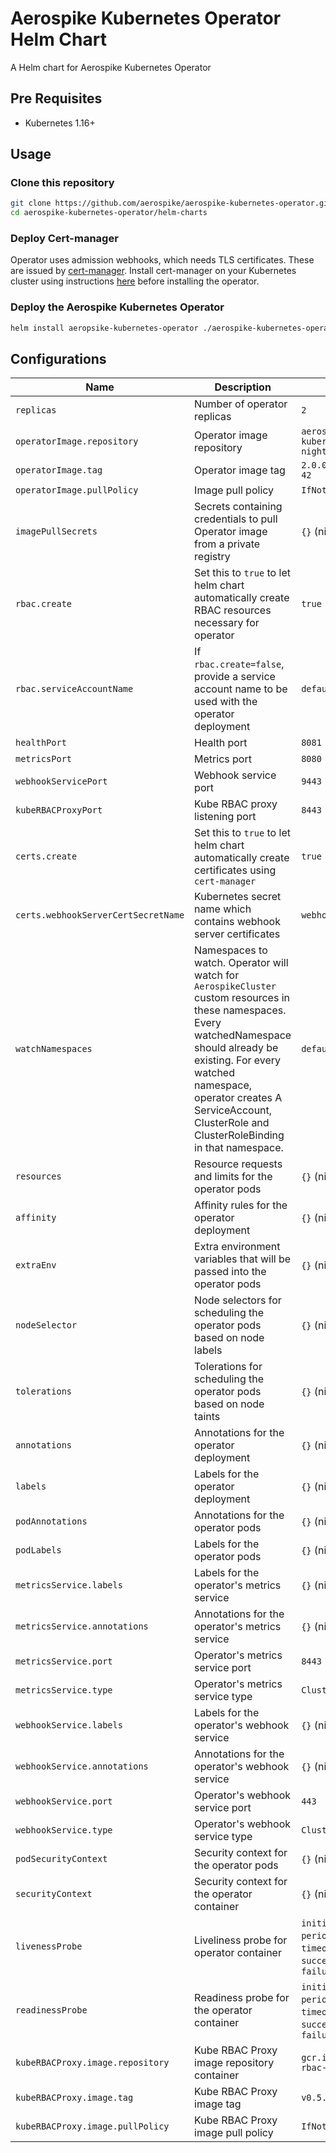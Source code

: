 # Aerospike Kubernetes Operator Helm Chart

A Helm chart for Aerospike Kubernetes Operator

## Pre Requisites

- Kubernetes 1.16+

## Usage

<!-- ### Add Aerospike Helm Repository

```sh
helm repo add aerospike https://aerospike.github.io/aerospike-kubernetes-operator
``` -->

### Clone this repository

```sh
git clone https://github.com/aerospike/aerospike-kubernetes-operator.git
cd aerospike-kubernetes-operator/helm-charts
```

### Deploy Cert-manager
Operator uses admission webhooks, which needs TLS certificates. These are issued by [cert-manager](https://cert-manager.io/docs/). Install cert-manager on your Kubernetes cluster using instructions [here](https://cert-manager.io/docs/installation/kubernetes/) before installing the operator.

### Deploy the Aerospike Kubernetes Operator

```sh
helm install aeropsike-kubernetes-operator ./aerospike-kubernetes-operator --set replicas=3
```

## Configurations

| Name       | Description | Default   |
| ---------- | ----------- | --------- |
| `replicas` | Number of operator replicas | `2` |
| `operatorImage.repository` | Operator image repository | `aerospike/aerospike-kubernetes-operator-nightly` |
| `operatorImage.tag` | Operator image tag | `2.0.0-candidate-master-42` |
| `operatorImage.pullPolicy` | Image pull policy | `IfNotPresent` |
| `imagePullSecrets` | Secrets containing credentials to pull Operator image from a private registry | `{}` (nil) |
| `rbac.create` | Set this to `true` to let helm chart automatically create RBAC resources necessary for operator | `true` |
| `rbac.serviceAccountName` | If `rbac.create=false`, provide a service account name to be used with the operator deployment | `default` |
| `healthPort` | Health port | `8081` |
| `metricsPort` | Metrics port | `8080` |
| `webhookServicePort` | Webhook service port | `9443` |
| `kubeRBACProxyPort` | Kube RBAC proxy listening port | `8443` |
| `certs.create` | Set this to `true` to let helm chart automatically create certificates using `cert-manager` | `true` |
| `certs.webhookServerCertSecretName` | Kubernetes secret name which contains webhook server certificates | `webhook-server-cert`|
| `watchNamespaces` | Namespaces to watch. Operator will watch for `AerospikeCluster` custom resources in these namespaces. Every watchedNamespace should already be existing. For every watched namespace, operator creates A ServiceAccount, ClusterRole and ClusterRoleBinding in that namespace. | `default` |
| `resources` | Resource requests and limits for the operator pods | `{}` (nil) |
| `affinity` | Affinity rules for the operator deployment | `{}` (nil) |
| `extraEnv` | Extra environment variables that will be passed into the operator pods | `{}` (nil) |
| `nodeSelector` | Node selectors for scheduling the operator pods based on node labels | `{}` (nil) |
| `tolerations` | Tolerations for scheduling the operator pods based on node taints | `{}` (nil) |
| `annotations` | Annotations for the operator deployment | `{}` (nil) |
| `labels` | Labels for the operator deployment | `{}` (nil) |
| `podAnnotations` | Annotations for the operator pods | `{}` (nil) |
| `podLabels` | Labels for the operator pods | `{}` (nil) |
| `metricsService.labels` | Labels for the operator's metrics service | `{}` (nil) |
| `metricsService.annotations` | Annotations for the operator's metrics service | `{}` (nil) |
| `metricsService.port` | Operator's metrics service port | `8443` |
| `metricsService.type` | Operator's metrics service type | `ClusterIP` |
| `webhookService.labels` | Labels for the operator's webhook service | `{}` (nil) |
| `webhookService.annotations` | Annotations for the operator's webhook service | `{}` (nil) |
| `webhookService.port` | Operator's webhook service port | `443` |
| `webhookService.type` | Operator's webhook service type | `ClusterIP` |
| `podSecurityContext` | Security context for the operator pods | `{}` (nil) |
| `securityContext` | Security context for the operator container | `{}` (nil) |
| `livenessProbe` | Liveliness probe for operator container | `initialDelaySeconds: 15`, `periodSeconds: 20`, `timeoutSeconds: 1`, `successThreshold: 1`, `failureThreshold: 3` |
| `readinessProbe` | Readiness probe for the operator container | `initialDelaySeconds: 5`, `periodSeconds: 10`, `timeoutSeconds: 1`, `successThreshold: 1`, `failureThreshold: 3` |
| `kubeRBACProxy.image.repository` | Kube RBAC Proxy image repository container | `gcr.io/kubebuilder/kube-rbac-proxy` |
| `kubeRBACProxy.image.tag` | Kube RBAC Proxy image tag | `v0.5.0` |
| `kubeRBACProxy.image.pullPolicy` | Kube RBAC Proxy image pull policy | `IfNotPresent` |

<!-- ## Next Steps

Deploy [Aerospike Cluster](https://artifacthub.io/packages/helm/aerospike/aerospike-cluster) -->
